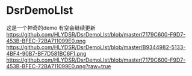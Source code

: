 # DsrDemoLIst
这是一个神奇的demo  有空会继续更新
https://github.com/HLYDSR/DsrDemoLIst/blob/master/7179C600-F9D7-453B-BFEC-72BA711099E0.png
https://github.com/HLYDSR/DsrDemoLIst/blob/master/B9344982-5133-4BF4-90B7-BF7D581BC6F1.png
https://github.com/HLYDSR/DsrDemoLIst/blob/master/7179C600-F9D7-453B-BFEC-72BA711099E0.png?raw=true
